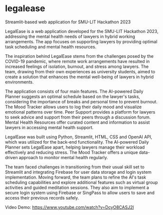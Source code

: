 # legalease
Streamlit-based web application for SMU-LIT Hackathon 2023

LegalEase is a web application developed for the SMU-LIT Hackathon 2023, addressing the mental health needs of lawyers in hybrid working arrangements. The app focuses on supporting lawyers by providing optimal task scheduling and mental health resources.

The inspiration behind LegalEase stems from the challenges posed by the COVID-19 pandemic, where remote work arrangements have resulted in increased feelings of isolation, burnout, and stress among lawyers. The team, drawing from their own experiences as university students, aimed to create a solution that enhances the mental well-being of lawyers in hybrid environments.

The application consists of four main features. The AI-powered Daily Planner suggests an optimal schedule based on the lawyer's tasks, considering the importance of breaks and personal time to prevent burnout. The Mood Tracker allows users to log their daily mood and visualize emotional patterns over time. Peer Support provides a platform for lawyers to seek advice and support from their peers through a discussion forum. Mental Health Resources offer curated content and information to assist lawyers in accessing mental health support.

LegalEase was built using Python, Streamlit, HTML, CSS and OpenAI API, which was utilized for the back-end functionality. The AI-powered Daily Planner sets LegalEase apart, helping lawyers manage their workload effectively and reducing stress. The Mood Tracker offers a unique data-driven approach to monitor mental health regularly.

The team faced challenges in transitioning from their usual skill set to Streamlit and integrating Firebase for user data storage and login system implementation. Moving forward, the team plans to refine the AI's task scheduling capabilities and explore additional features such as virtual group activities and guided meditation sessions. They also aim to implement a secure login system using Firebase or SingPass to allow users to save and access their previous records safely.

Video Demo: https://www.youtube.com/watch?v=DcyO8CASJ2I
